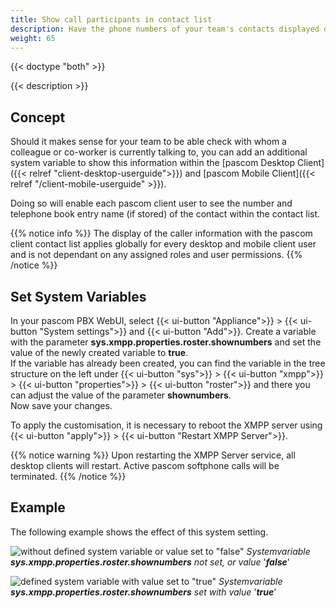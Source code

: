```yaml
---
title: Show call participants in contact list 
description: Have the phone numbers of your team's contacts displayed directly in the client contact list
weight: 65
---
```


{{< doctype "both" >}} 
 
{{< description >}}

## Concept

Should it makes sense for your team to be able check with whom a colleague or co-worker is currently talking to, you can add an additional system variable to show this information within the [pascom Desktop Client]({{< relref "client-desktop-userguide">}}) and [pascom Mobile Client]({{< relref "/client-mobile-userguide" >}}).  

Doing so will enable each pascom client user to see the number and telephone book entry name (if stored) of the contact within the contact list. 

{{% notice info %}}
The display of the caller information with the pascom client contact list applies globally for every desktop and mobile client user and is not dependant on any assigned roles and user permissions.
{{% /notice %}}

## Set System Variables

In your pascom PBX WebUI, select {{< ui-button "Appliance">}} > {{< ui-button "System settings">}} and {{< ui-button "Add">}}.
Create a variable with the parameter **sys.xmpp.properties.roster.shownumbers** and set the value of the newly created variable to **true**.           
If the variable has already been created, you can find the variable in the tree structure on the left under {{< ui-button "sys">}} > {{< ui-button "xmpp">}} > {{< ui-button "properties">}} > {{< ui-button "roster">}} and there you can adjust the value of the parameter **shownumbers**.             
Now save your changes.

To apply the customisation, it is necessary to reboot the XMPP server using {{< ui-button "apply">}} > {{< ui-button "Restart XMPP Server">}}.

{{% notice warning %}}
Upon restarting the XMPP Server service, all desktop clients will restart. Active pascom softphone calls will be terminated.
{{% /notice %}}

 
## Example

The following example shows the effect of this system setting.
            
![without defined system variable or value set to "false"](shownumbers-false.en.png?width=550px)
*Systemvariable* ***sys.xmpp.properties.roster.shownumbers*** *not set, or value* '***false***'           


![defined system variable with value set to "true"](shownumbers-true.de.png?width=550px)
*Systemvariable* ***sys.xmpp.properties.roster.shownumbers*** *set with value* '***true***'
